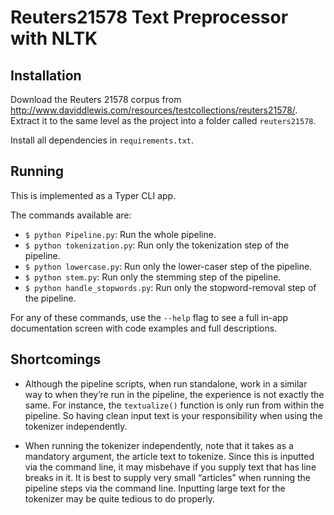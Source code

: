 # Reuters21578 Text Preprocessor with NLTK

## Installation
Download the Reuters 21578 corpus from http://www.daviddlewis.com/resources/testcollections/reuters21578/. Extract it to the same level as the project into a folder called `reuters21578`.

Install all dependencies in `requirements.txt`.

## Running
This is implemented as a Typer CLI app.

The commands available are:

  - `$ python Pipeline.py`: Run the whole pipeline.
  - `$ python tokenization.py`: Run only the tokenization step of the pipeline.
  - `$ python lowercase.py`: Run only the lower-caser step of the pipeline.
  - `$ python stem.py`: Run only the stemming step of the pipeline.
  - `$ python handle_stopwords.py`: Run only the stopword-removal step of the pipeline.

For any of these commands, use the `--help` flag to see a full in-app documentation screen with code examples and full descriptions.

## Shortcomings

  - Although the pipeline scripts, when run standalone, work in a similar way to when they’re
run in the pipeline, the experience is not exactly the same. For instance, the `textualize()`
function is only run from within the pipeline. So having clean input text is your responsibility
when using the tokenizer independently.

  - When running the tokenizer independently, note that it takes as a mandatory argument, the
article text to tokenize. Since this is inputted via the command line, it may misbehave if you
supply text that has line breaks in it. It is best to supply very small “articles” when running
the pipeline steps via the command line. Inputting large text for the tokenizer may be quite
tedious to do properly. 
